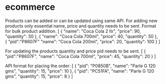 # ecommerce

Products can be added or can be updated using same API.
For adding new products only essential name, price and quantity needs to be sent. 
Format for bulk product addition.
[
  {
    "name": "Coca Cola 2 ltr",
    "price": 90,
    "quantity": 30
  },
  {
    "name": "Coca Cola 700ml",
    "price": 40,
    "quantity": 50
  },
  {
    "pid":"P8607F"
    "name": "Coca Cola 200ml",
    "price": 20,
    "quantity": 100
  }
]

For updating the products quantity and price pid needs to be sent.
[
  {
    "pid":"P8607F",
    "name": "Coca Cola 700ml",
    "price": 45,
    "quantity": 20
  }
]

API format for placing the order:
[
    {
        "pid": "P0850B",
        "name": "Parle G 120 gms",
        "quantity": 15,
        "price": 10
    },
    {
        "pid": "PC51FA",
        "name": "Parle G 120 gms",
        "quantity": 15,
        "price": 8
    }
]


